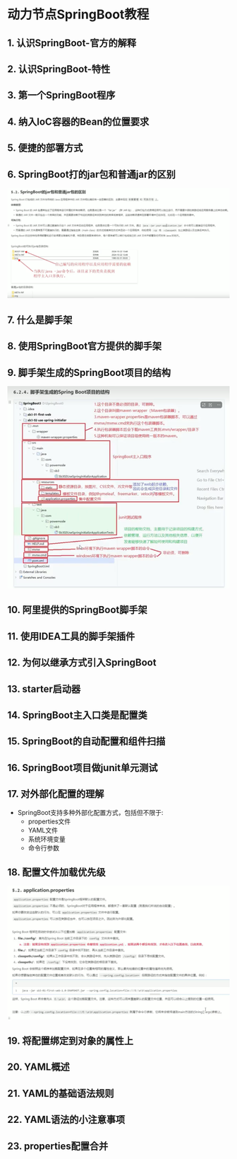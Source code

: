# 动力节点SpringBoot教程

## 1. 认识SpringBoot-官方的解释

## 2. 认识SpringBoot-特性

## 3. 第一个SpringBoot程序

## 4. 纳入IoC容器的Bean的位置要求

## 5. 便捷的部署方式

## 6. SpringBoot打的jar包和普通jar的区别

![img.png](images/006_diff_springboot_normal_jar.png)

## 7. 什么是脚手架

## 8. 使用SpringBoot官方提供的脚手架

## 9. 脚手架生成的SpringBoot项目的结构

![img.png](images/009_springboot_scaffold_file_structure.png)

## 10. 阿里提供的SpringBoot脚手架

## 11. 使用IDEA工具的脚手架插件

## 12. 为何以继承方式引入SpringBoot

## 13. starter启动器

## 14. SpringBoot主入口类是配置类

## 15. SpringBoot的自动配置和组件扫描

## 16. SpringBoot项目做junit单元测试

## 17. 对外部化配置的理解

* SpringBoot支持多种外部化配置方式，包括但不限于:
    - properties文件
    - YAML文件
    - 系统环境变量
    - 命令行参数

## 18. 配置文件加载优先级

![img.png](images/018_config_load_order.png)

## 19. 将配置绑定到对象的属性上

## 20. YAML概述

## 21. YAML的基础语法规则

## 22. YAML语法的小注意事项

## 23. properties配置合并


